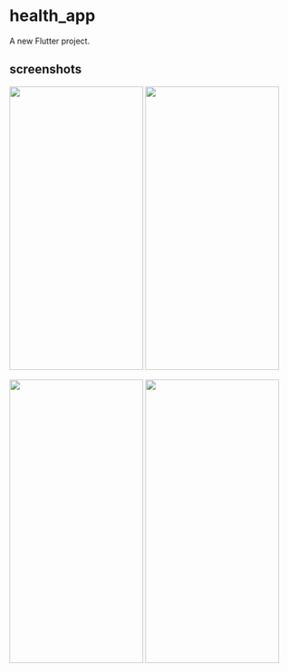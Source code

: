 # health_app

A new Flutter project.

## screenshots
<img src="https://user-images.githubusercontent.com/56687542/106299160-27898c00-6255-11eb-9e07-db0982995dd3.jpg" width="236" height="500"> <img src="https://user-images.githubusercontent.com/56687542/106299154-26585f00-6255-11eb-9eab-797e17ef63ea.jpg" width="236" height="500">

<img src="https://user-images.githubusercontent.com/56687542/106299161-27898c00-6255-11eb-90c6-a60a1c6b7104.jpg" width="236" height="500"> <img src="https://user-images.githubusercontent.com/56687542/106299155-26585f00-6255-11eb-9d62-72762fd18bb5.jpg" width="236" height="500">


